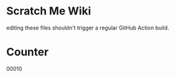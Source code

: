 # Scratch Me Wiki
editing these files shouldn't trigger a regular GitHub Action build.

# Counter
00010
